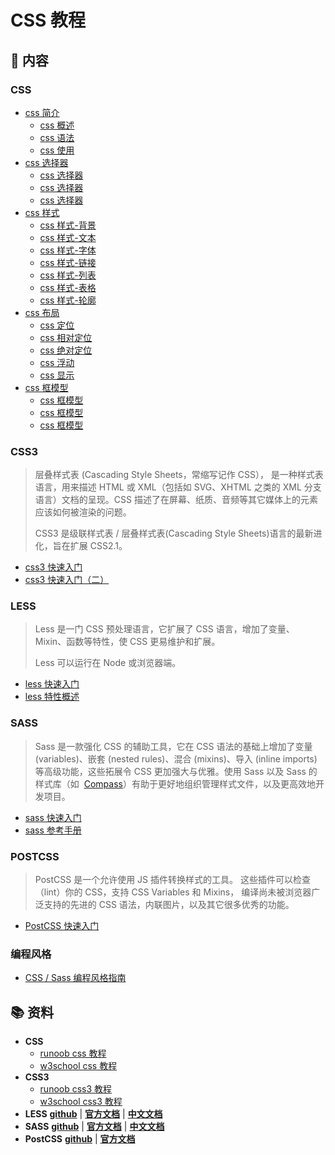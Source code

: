 # CSS 教程

## 📖 内容

### CSS

- [css 简介](css/introduction/README.md)
  - [css 概述](css/introduction/css-overview.md)
  - [css 语法](css/introduction/css-grammar.md)
  - [css 使用](css/introduction/css-use.md)
- [css 选择器](css/selector/README.md)
  - [css 选择器](css/selector/css-selector-id.md)
  - [css 选择器](css/selector/css-selector-class.md)
  - [css 选择器](css/selector/css-selector-attribute.md)
- [css 样式](css/style/README.md)
  - [css 样式-背景](css/style/css-backgroud.md)
  - [css 样式-文本](css/style/css-text.md)
  - [css 样式-字体](css/style/css-font.md)
  - [css 样式-链接](css/style/css-link.md)
  - [css 样式-列表](css/style/css-list.md)
  - [css 样式-表格](css/style/css-table.md)
  - [css 样式-轮廓](css/style/css-outline.md)
- [css 布局](css/layout/README.md)
  - [css 定位](css/layout/css-position.md)
  - [css 相对定位](css/layout/css-position-relative.md)
  - [css 绝对定位](css/layout/css-position-absolute.md)
  - [css 浮动](css/layout/css-float.md)
  - [css 显示](css/layout/css-display.md)
- [css 框模型](css/box/README.md)
  - [css 框模型](css/box/css-box-padding.md)
  - [css 框模型](css/box/css-box-border.md)
  - [css 框模型](css/box/css-box-margin.md)

### CSS3

> 层叠样式表 (Cascading Style Sheets，常缩写记作 CSS）， 是一种样式表语言，用来描述 HTML 或 XML（包括如 SVG、XHTML 之类的 XML 分支语言）文档的呈现。CSS 描述了在屏幕、纸质、音频等其它媒体上的元素应该如何被渲染的问题。
>
> CSS3 是级联样式表 / 层叠样式表(Cascading Style Sheets)语言的最新进化，旨在扩展 CSS2.1。

- [css3 快速入门](css3/css3-quickstart.md)
- [css3 快速入门（二）](css3/css3-quickstart2.md)

### LESS

> Less 是一门 CSS 预处理语言，它扩展了 CSS 语言，增加了变量、Mixin、函数等特性，使 CSS 更易维护和扩展。
>
> Less 可以运行在 Node 或浏览器端。

- [less 快速入门](less/less-quickstart.md)
- [less 特性概述](less/less-overview.md)

### SASS

> Sass 是一款强化 CSS 的辅助工具，它在 CSS 语法的基础上增加了变量 (variables)、嵌套 (nested rules)、混合 (mixins)、导入 (inline imports) 等高级功能，这些拓展令 CSS 更加强大与优雅。使用 Sass 以及 Sass 的样式库（如  [Compass](http://compass-style.org/)）有助于更好地组织管理样式文件，以及更高效地开发项目。

- [sass 快速入门](sass/sass-quickstart.md)
- [sass 参考手册](sass/sass-reference.md)

### POSTCSS

> PostCSS 是一个允许使用 JS 插件转换样式的工具。 这些插件可以检查（lint）你的 CSS，支持 CSS Variables 和 Mixins， 编译尚未被浏览器广泛支持的先进的 CSS 语法，内联图片，以及其它很多优秀的功能。

- [PostCSS 快速入门](postcss/postcss-quickstart.md)

### 编程风格

- [CSS / Sass 编程风格指南](codestyle/css-code-style.md)

## 📚 资料

- **CSS**
  - [runoob css 教程](http://www.runoob.com/css/css-tutorial.html)
  - [w3school css 教程](http://www.w3school.com.cn/css/index.asp)
- **CSS3**
  - [runoob css3 教程](http://www.runoob.com/css3/css3-tutorial.html)
  - [w3school css3 教程](http://www.w3school.com.cn/css3/index.asp)
- **LESS**
  [**github**](https://github.com/less/less.js) | [**官方文档**](http://lesscss.org/) | [**中文文档**](http://lesscss.cn/)
- **SASS**
  [**github**](https://github.com/sass) | [**官方文档**](http://sass-lang.com/) | [**中文文档**](https://www.sass.hk/)
- **PostCSS**
  [**github**](https://github.com/postcss/postcss) | [**官方文档**](http://postcss.org/)
